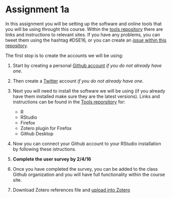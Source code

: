 # Assignment 1a

In this assignment you will be setting up the software and online tools that you will be using throught this course. Within the [tools repository](https://github.com/data-science-in-ed/Tools) there are links and instructions to relevant sites. If you have any problems, you can tweet them using the hashtag #DSE16, or you can create an [*issue* within this repository](https://github.com/data-science-in-ed/Assignment1a/issues). 

The first stop is to create the accounts we will be using: 

1. Start by creating a personal [Github account](https://github.com/join?source=header) *if you do not already have one*.
2. Then create a [Twitter](www.twitter.com) account *if you do not already have one*.
3. Next you will need to install the software we will be using (if you already have them installed make sure they are the latest versions). Links and instructions can be found in the [Tools reporsitory](https://github.com/data-science-in-ed/Tools) for:
   * R
   * RStudio
   * Firefox
   * Zotero plugin for Firefox
   * Github Desktop

4. Now you can connect your Github account to your RStudio installation by following these istructions.
 
5. **Complete the user survey by 2/4/16** 
 
6. Once you have completed the survey, you can be added to the class Github organization and you will have full functionality within the course site. 

7. Download Zotero references file and [upload into Zotero](https://www.zotero.org/support/getting_stuff_into_your_library) 
